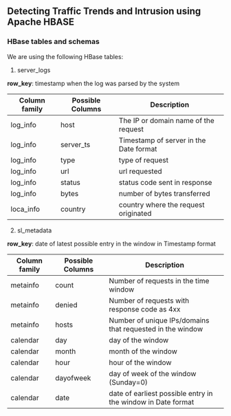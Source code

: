 ## Detecting Traffic Trends and Intrusion using Apache HBASE


### HBase tables and schemas

We are using the following HBase tables:

1. server_logs

**row_key**: timestamp when the log was parsed by the system

| Column family | Possible Columns                                 | Description
|---------------|--------------------------------------------------|--------------------------
| log_info      | host   | The IP or domain name of the request |
| log_info      | server_ts                                                 | Timestamp of server in the Date format |
| log_info      | type                                                 | type of request|
| log_info      | url                                                 | url requested|
| log_info      | status                                                 | status code sent in response|
| log_info      | bytes                                                 | number of bytes transferred|
| loca_info      | country                                                 | country where the request originated|


2. sl_metadata

**row_key**: date of latest possible entry in the window in Timestamp format

| Column family | Possible Columns                                 | Description
|---------------|--------------------------------------------------|--------------------------
| metainfo      | count   | Number of requests in the time window |
| metainfo      | denied                                                 | Number of requests with response code as 4xx |
| metainfo      | hosts                                                 | Number of unique IPs/domains that requested in the window|
| calendar      | day                                                 | day of the window|
| calendar      | month                                                 | month of the window|
| calendar      | hour                                                 | hour of the window|
| calendar      | dayofweek                                                 | day of week of the window (Sunday=0)|
| calendar      | date                                                 | date of earliest possible entry in the window in Date format|

